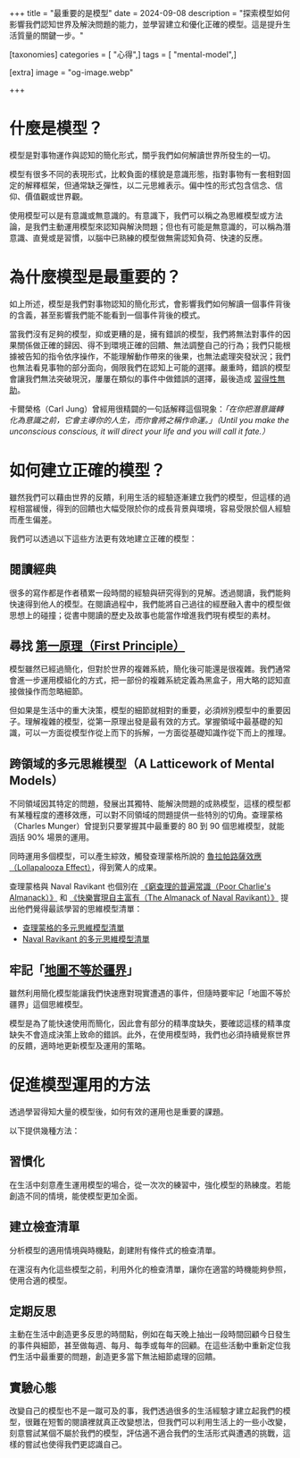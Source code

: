 +++
title = "最重要的是模型"
date = 2024-09-08
description = "探索模型如何影響我們認知世界及解決問題的能力，並學習建立和優化正確的模型。這是提升生活質量的關鍵一步。"

[taxonomies]
categories = [ "心得",]
tags = [ "mental-model",]

[extra]
image = "og-image.webp"

+++

# 什麼是模型？

模型是對事物運作與認知的簡化形式，關乎我們如何解讀世界所發生的一切。

模型有很多不同的表現形式，比較負面的樣貌是意識形態，指對事物有一套相對固定的解釋框架，但通常缺乏彈性，以二元思維表示。偏中性的形式包含信念、信仰、價值觀或世界觀。

使用模型可以是有意識或無意識的。有意識下，我們可以稱之為思維模型或方法論，是我們主動運用模型來認知與解決問題；但也有可能是無意識的，可以稱為潛意識、直覺或是習慣，以腦中已熟練的模型做無需認知負荷、快速的反應。

# 為什麼模型是最重要的？

如上所述，模型是我們對事物認知的簡化形式，會影響我們如何解讀一個事件背後的含義，甚至影響我們能不能看到一個事件背後的模式。

當我們沒有足夠的模型，抑或更糟的是，擁有錯誤的模型，我們將無法對事件的因果關係做正確的歸因、得不到環境正確的回饋、無法調整自己的行為；我們只能根據被告知的指令依序操作，不能理解動作帶來的後果，也無法處理突發狀況；我們也無法看見事物的部分面向，侷限我們在認知上可能的選擇。嚴重時，錯誤的模型會讓我們無法突破現況，屢屢在類似的事件中做錯誤的選擇，最後造成 [習得性無助](https://zh.wikipedia.org/zh-tw/%E7%BF%92%E5%BE%97%E6%80%A7%E5%A4%B1%E5%8A%A9)。

卡爾榮格（Carl Jung）曾經用很精闢的一句話解釋這個現象：*「在你把潛意識轉化為意識之前，它會主導你的人生，而你會將之稱作命運。」（Until you make the unconscious conscious, it will direct your life and you will call it fate.）*

# 如何建立正確的模型？

雖然我們可以藉由世界的反饋，利用生活的經驗逐漸建立我們的模型，但這樣的過程相當緩慢，得到的回饋也大幅受限於你的成長背景與環境，容易受限於個人經驗而產生偏差。

我們可以透過以下這些方法更有效地建立正確的模型：

## 閱讀經典

很多的寫作都是作者積累一段時間的經驗與研究得到的見解。透過閱讀，我們能夠快速得到他人的模型。在閱讀過程中，我們能將自己過往的經歷融入書中的模型做思想上的碰撞；從書中閱讀的歷史及故事也能當作增進我們現有模型的素材。

## 尋找 [第一原理（First Principle）](@/wisdom/mental-models/first-principle-thinking/index.md)

模型雖然已經過簡化，但對於世界的複雜系統，簡化後可能還是很複雜。我們通常會進一步運用模組化的方式，把一部份的複雜系統定義為黑盒子，用大略的認知直接做操作而忽略細節。

但如果是生活中的重大決策，模型的細節就相對的重要，必須辨別模型中的重要因子。理解複雜的模型，從第一原理出發是最有效的方式。掌握領域中最基礎的知識，可以一方面從模型作從上而下的拆解，一方面從基礎知識作從下而上的推理。

## 跨領域的多元思維模型（A Latticework of Mental Models）

不同領域因其特定的問題，發展出其獨特、能解決問題的成熟模型，這樣的模型都有某種程度的遷移效應，可以對不同領域的問題提供一些特別的切角。查理蒙格（Charles Munger）曾提到只要掌握其中最重要的 80 到 90 個思維模型，就能涵括 90% 場景的運用。

同時運用多個模型，可以產生綜效，觸發查理蒙格所說的 [魯拉帕路薩效應（Lollapalooza Effect）](https://wiki.mbalib.com/zh-tw/Lollapalooza%E6%95%88%E5%BA%94)，得到驚人的成果。

查理蒙格與 Naval Ravikant 也個別在 [《窮查理的普遍常識（Poor Charlie's Almanack）》](@/reading-notes/poor-charlies-almanack/index.md) 和 [《快樂實現自主富有（The Almanack of Naval Ravikant）》](@/reading-notes/the-almanack-of-naval-ravikant/index.md) 提出他們覺得最該學習的思維模型清單：
* [查理蒙格的多元思維模型清單](@/wisdom/lists/charles-munger-a-latticework-of-mental-models/index.md)
* [Naval Ravikant 的多元思維模型清單](@/wisdom/lists/naval-ravikant-a-latticework-of-mental-models/index.md)

## 牢記「[地圖不等於疆界]((@/wisdom/mental-models/map-is-not-territory/index.md))」

雖然利用簡化模型能讓我們快速應對現實遭遇的事件，但隨時要牢記「地圖不等於疆界」這個思維模型。

模型是為了能快速使用而簡化，因此會有部分的精準度缺失，要確認這樣的精準度缺失不會造成決策上致命的錯誤。此外，在使用模型時，我們也必須持續覺察世界的反饋，適時地更新模型及運用的策略。

# 促進模型運用的方法

透過學習得知大量的模型後，如何有效的運用也是重要的課題。

以下提供幾種方法：

## 習慣化

在生活中刻意產生運用模型的場合，從一次次的練習中，強化模型的熟練度。若能創造不同的情境，能使模型更加全面。

## 建立檢查清單

分析模型的適用情境與時機點，創建附有條件式的檢查清單。

在還沒有內化這些模型之前，利用外化的檢查清單，讓你在適當的時機能夠參照，使用合適的模型。

## 定期反思

主動在生活中創造更多反思的時間點，例如在每天晚上抽出一段時間回顧今日發生的事件與細節，甚至做每週、每月、每季或每年的回顧。在這些活動中重新定位我們生活中最重要的問題，創造更多當下無法細節處理的回饋。

## 實驗心態

改變自己的模型也不是一蹴可及的事，我們透過很多的生活經驗才建立起我們的模型，很難在短暫的閱讀裡就真正改變想法，但我們可以利用生活上的一些小改變，刻意嘗試某個不屬於我們的模型，評估適不適合我們的生活形式與遭遇的挑戰，這樣的嘗試也使得我們更認識自己。
